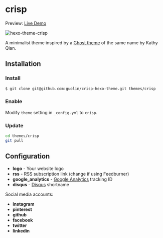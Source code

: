 # crisp

Preview: [Live Demo](//guolin.github.io)

![hexo-theme-crisp](https://raw.githubusercontent.com/guolin/crisp-hexo-theme/master/screenshot.png)

A minimalist theme inspired by a [Ghost theme](https://github.com/kathyqian/crisp-ghost-theme) of the same name by Kathy Qian.

## Installation

### Install

``` bash
$ git clone git@github.com:guolin/crisp-hexo-theme.git themes/crisp
```

### Enable

Modify `theme` setting in `_config.yml` to `crisp`.

### Update

``` bash
cd themes/crisp
git pull
```

## Configuration

- **logo** - Your website logo
- **rss** - RSS subscription link (change if using Feedburner)
- **google_analytics** - [Google Analytics](https://support.google.com/analytics/answer/1008015) tracking ID
- **disqus** - [Disqus](https://disqus.com/admin/create/) shortname

Social media accounts:

- **instagram**
- **pinterest**
- **github**
- **facebook**
- **twitter**
- **linkedin**
